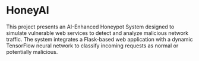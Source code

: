 # HoneyAI
This project presents an AI-Enhanced Honeypot System designed to simulate vulnerable web services to detect and analyze malicious network traffic. The system integrates a Flask-based web application with a dynamic TensorFlow neural network to classify incoming requests as normal or potentially malicious.
